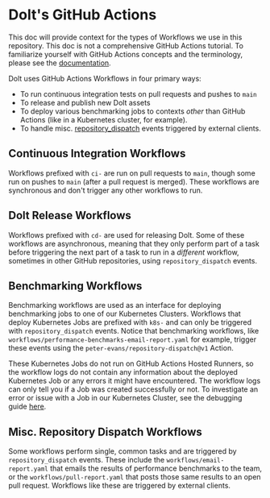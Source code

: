 # Dolt's GitHub Actions

This doc will provide context for the types of Workflows we use in this repository. This doc is not a comprehensive GitHub Actions tutorial. To familiarize yourself with GitHub Actions concepts and the terminology, please see the [documentation](https://docs.github.com/en/actions/learn-github-actions/understanding-github-actions).

Dolt uses GitHub Actions Workflows in four primary ways:

 * To run continuous integration tests on pull requests and pushes to `main`
 * To release and publish new Dolt assets
 * To deploy various benchmarking jobs to contexts _other_ than GitHub Actions (like in a Kubernetes cluster, for example).
 * To handle misc. [repository_dispatch](https://docs.github.com/en/actions/using-workflows/events-that-trigger-workflows#repository_dispatch) events triggered by external clients.

 ## Continuous Integration Workflows

Workflows prefixed with `ci-` are run on pull requests to `main`, though some run on pushes to `main` (after a pull request is merged). These workflows are synchronous and don't trigger any other workflows to run.

## Dolt Release Workflows

Workflows prefixed with `cd-` are used for releasing Dolt. Some of these workflows are asynchronous, meaning that they only perform part of a task before triggering the next part of a task to run in a _different_ workflow, sometimes in other GitHub repositories, using `repository_dispatch` events.

## Benchmarking Workflows

Benchmarking workflows are used as an interface for deploying benchmarking jobs to one of our Kubernetes Clusters. Workflows that deploy Kubernetes Jobs are prefixed with `k8s-` and can only be triggered with `repository_dispatch` events. Notice that benchmarking workflows, like `workflows/performance-benchmarks-email-report.yaml` for example, trigger these events using the `peter-evans/repository-dispatch@v1` Action.

These Kubernetes Jobs do not run on GitHub Actions Hosted Runners, so the workflow logs do not contain any information about the deployed Kubernetes Job or any errors it might have encountered. The workflow logs can only tell you if a Job was created successfully or not. To investigate an error or issue with a Job in our Kubernetes Cluster, see the debugging guide [here](https://github.com/dolthub/ld/blob/main/k8s/README.md#debug-performance-benchmarks-and-sql-correctness-jobs).

## Misc. Repository Dispatch Workflows

Some workflows perform single, common tasks and are triggered by `repository_dispatch` events. These include the `workflows/email-report.yaml` that emails the results of performance benchmarks to the team, or the `workflows/pull-report.yaml` that posts those same results to an open pull request. Workflows like these are triggered by external clients.
